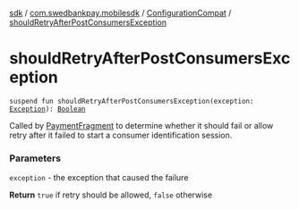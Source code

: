 [sdk](../../index.md) / [com.swedbankpay.mobilesdk](../index.md) / [ConfigurationCompat](index.md) / [shouldRetryAfterPostConsumersException](./should-retry-after-post-consumers-exception.md)

# shouldRetryAfterPostConsumersException

`suspend fun shouldRetryAfterPostConsumersException(exception: `[`Exception`](https://kotlinlang.org/api/latest/jvm/stdlib/kotlin/-exception/index.html)`): `[`Boolean`](https://kotlinlang.org/api/latest/jvm/stdlib/kotlin/-boolean/index.html)

Called by [PaymentFragment](../-payment-fragment/index.md) to determine whether it should fail or allow
retry after it failed to start a consumer identification session.

### Parameters

`exception` - the exception that caused the failure

**Return**
`true` if retry should be allowed, `false` otherwise

